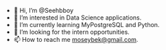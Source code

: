 - 👋 Hi, I’m @Seehbboy
- 👀 I’m interested in Data Science applications.
- 🌱 I’m currently learning MyPostgreSQL and Python.
- 💞️ I’m looking for the intern opportunities.
- 📫 How to reach me moseybek@gmail.com.

<!---
Seehbboy/Seehbboy is a ✨ special ✨ repository because its `README.md` (this file) appears on your GitHub profile.
You can click the Preview link to take a look at your changes.
--->

